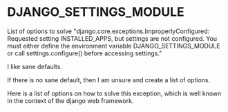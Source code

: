 # DJANGO_SETTINGS_MODULE
List of options to solve "django.core.exceptions.ImproperlyConfigured: Requested setting INSTALLED_APPS, but settings are not configured. You must either define the environment variable DJANGO_SETTINGS_MODULE or call settings.configure() before accessing settings."

I like sane defaults. 

If there is no sane default, then I am unsure and create a list of options.

Here is a list of options on how to solve this exception, which is well known in the context of the django web framework.


